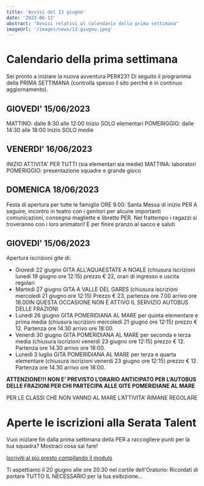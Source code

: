 ```yaml
---
title: 'Avvisi del 13 giugno'
date: '2023-06-13'
abstract: "Avvisi relativi al calendario della prima settimana"
imageUrl: '/images/news/13-giugno.jpeg'
---
```


# Calendario della prima settimana
Sei pronto a iniziare la nuova avventura PER#23?
Di seguito il programma della PRIMA SETTIMANA (controlla spesso il sito perché è in continuo aggiornamento).

## GIOVEDI' 15/06/2023
MATTINO: dalle 8:30 alle 12:00 Inizio SOLO elementari
POMERIGGIO: dalle 14:30 alle 18:00 Inizio SOLO medie

## VENERDI’ 16/06/2023
INIZIO ATTIVITA' PER TUTTI (sia elementari sia medie)
MATTINA: laboratori 
POMERIGGIO: presentazione squadre e grande gioco

## DOMENICA 18/06/2023
Festa di apertura per tutte le famiglie
ORE 9.00: Santa Messa di inizio PER
A seguire, incontro in teatro con i genitori per alcune importanti comunicazioni, consegna magliette e libretto PER. Nel frattempo i ragazzi si troveranno con i loro animatori!
E per finire pranzo al sacco e saluti

## GIOVEDI' 15/06/2023
Apertura iscrizioni gite di:
- Giovedì 22 giugno GITA ALL'AQUAESTATE A NOALE (chiusura iscrizioni lunedì 19 giugno ore 12:15) prezzo € 22, orari di ingresso e uscita regolari
- Martedì 27 giugno GITA A VALLE DEL GARES (chiusura iscrizioni mercoledì 21 giugno ore 12:15) Prezzo € 23, partenza ore 7.00 arrivo ore 18.00IN QUESTA OCCASIONE NON È ATTIVO IL SERVIZIO AUTOBUS DELLE FRAZIONI
- Lunedì 26 giugno GITA POMERIDIANA AL MARE per quinta elementare e prima media (chiusura iscrizioni mercoledì 21 giugno ore 12:15) prezzo € 12. Partenza ore 14.30 arrivo ore 18:00.
- Venerdì 30 giugno GITA POMERIDIANA AL MARE per seconda e terza media (chiusura iscrizioni venerdì 23 giugno ore 12:15) prezzo € 12. Partenza ore 14.30 arrivo ore 18:00.
- Lunedì 3 luglio GITA POMERIDIANA AL MARE per terza e quarta elementare (chiusura iscrizioni venerdì 23 giugno ore 12:15) prezzo € 12. Partenza ore 14.30 arrivo ore 18:00.

**ATTENZIONE!!! NON E’ PREVISTO L’ORARIO ANTICIPATO PER L’AUTOBUS DELLE FRAZIONI PER CHI PARTECIPA ALLE GITE POMERIDIANE AL MARE**

PER LE CLASSI CHE NON VANNO AL MARE L’ATTIVITA’ RIMANE REGOLARE


# Aperte le iscrizioni alla Serata Talent

Vuoi iniziare fin dalla prima settimana della PER a raccogliere punti per la tua squadra? Mostraci cosa sai fare!

[Iscriviti al più presto compilando il modulo](https://forms.gle/vKbDEzoJyLW7YWjG9)

Ti aspettiamo il 20 giugno alle ore 20.30 nel cortile dell'Oratorio:
Ricordati di portare TUTTO IL NECESSARIO per la tua esibizione...
